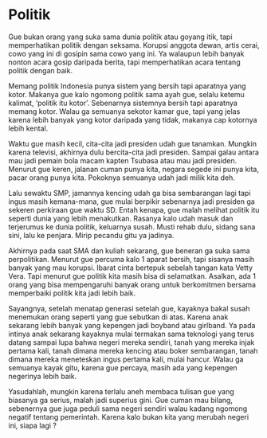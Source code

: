 # Politik

Gue bukan orang yang suka sama dunia politik atau goyang itik, tapi memperhatikan politik dengan seksama. Korupsi anggota dewan, artis cerai, cowo yang ini di gosipin sama cowo yang ini. Ya walaupun lebih banyak nonton acara gosip daripada berita, tapi memperhatikan acara tentang politik dengan baik.

Memang politik Indonesia punya sistem yang bersih tapi aparatnya yang kotor. Makanya gue kalo ngomong politik sama ayah gue, selalu ketemu kalimat, ‘politik itu kotor’. Sebenarnya sistemnya bersih tapi aparatnya memang kotor. Walau ga semuanya sekotor kamar gue, tapi yang jelas karena lebih banyak yang kotor daripada yang tidak, makanya cap kotornya lebih kental.

Waktu gue masih kecil, cita-cita jadi presiden udah gue tanamkan. Mungkin karena televisi, akhirnya dulu bercita-cita jadi presiden. Sampai galau antara mau jadi pemain bola macam kapten Tsubasa atau mau jadi presiden. Menurut gue keren, jalanan cuman punya kita, negara segede ini punya kita, pacar orang punya kita. Pokoknya semuanya udah jadi milik kita deh.

Lalu sewaktu SMP, jamannya kencing udah ga bisa sembarangan lagi tapi ingus masih kemana-mana, gue mulai berpikir sebenarnya jadi presiden ga sekeren perkiraan gue waktu SD. Entah kenapa, gue malah melihat politik itu seperti dunia yang lebih menakutkan. Rasanya kalo udah masuk dan terjerumus ke dunia politik, keluarnya susah. Musti rehab dulu, sidang sana sini, lalu ke penjara. Mirip pecandu gitu ya jadinya.

Akhirnya pada saat SMA dan kuliah sekarang, gue beneran ga suka sama perpolitikan. Menurut gue percuma kalo 1 aparat bersih, tapi sisanya masih banyak yang mau korupsi. Ibarat cinta bertepuk sebelah tangan kata Vetty Vera. Tapi menurut gue politik kita masih bisa di selamatkan. Asalkan, ada 1 orang yang bisa mempengaruhi banyak orang untuk berkomitmen bersama memperbaiki politik kita jadi lebih baik.

Sayangnya, setelah menatap generasi setelah gue, kayaknya bakal susah menemukan orang seperti yang gue sebutkan di atas. Karena anak sekarang lebih banyak yang kepengen jadi boyband atau girlband. Ya pada intinya anak sekarang kayaknya mulai termakan sama teknologi yang terus datang sampai lupa bahwa negeri mereka sendiri, tanah yang mereka injak pertama kali, tanah dimana mereka kencing atau boker sembarangan, tanah dimana mereka meneteskan ingus pertama kali, mulai hancur. Walau ga semuanya kayak gitu, karena gue percaya, masih ada yang kepengen negerinya lebih baik.

Yasudahlah, mungkin karena terlalu aneh membaca tulisan gue yang biasanya ga serius, malah jadi superius gini. Gue cuman mau bilang, sebenernya gue juga peduli sama negeri sendiri walau kadang ngomong negatif tentang pemerintah. Karena kalo bukan kita yang merubah negeri ini, siapa lagi ?
